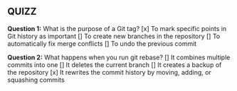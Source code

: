 ## QUIZZ

**Question 1:** What is the purpose of a Git tag?
[x] To mark specific points in Git history as important
[] To create new branches in the repository
[] To automatically fix merge conflicts
[] To undo the previous commit

**Question 2:** What happens when you run git rebase?
[] It combines multiple commits into one
[] It deletes the current branch
[] It creates a backup of the repository
[x] It rewrites the commit history by moving, adding, or squashing commits
